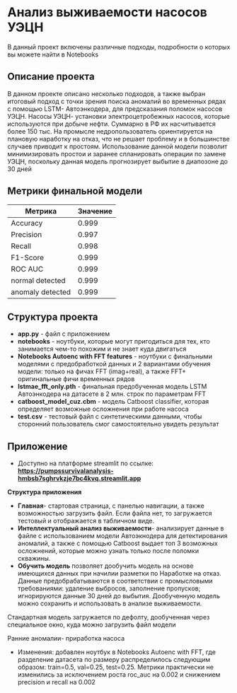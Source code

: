 # Анализ выживаемости насосов УЭЦН  
В данный проект включены различные подходы, подробности о которых вы можете найти в Notebooks

## Описание проекта

В данном проекте описано несколько подходов, а также выбран итоговый подход с точки зрения поиска аномалий во временных рядах с помощью LSTM- Автоэнкодера, для предсказания поломок насосов УЭЦН.
Насосы УЭЦН- установки электроцетробежных насосов, которые используются при добыче нефти. 
Суммарно в РФ их насчитывается более 150 тыс.
На промысле недропользователь ориентируется на плановую наработку на отказ, что не решает проблему и в большинстве случаев приводит к простоям.
Использование данной модели позволит минимизировать простои и заранее спланировать операции по замене УЭЦН, поскольку данная модель прогнозирует выбытие в диапозоне до 30 дней

## Метрики финальной модели 

| Метрика          | Значение |
|------------------|----------|
| Accuracy         | 0.999    |
| Precision        | 0.997    |
| Recall           | 0.998    |
| F1-Score         | 0.999    |
| ROC AUC          | 0.999    |
| normal detected  | 0.999    |
| anomaly detected | 0.999    |


## Структура проекта

- **app.py** - файл с приложением
- **notebooks** - ноутбуки, которые могут пригодиться для тех, кто занимается чем-то похожим и не знает куда двигаться
- **Notebooks Autoenc with FFT features** - ноутбуки с финальными моделями с предобработкой данных и 2 вариантами обучения модели: только на фичах FFT (imag+real), а также FFT+ оригинальные фичи временных рядов
- **lstmae_fft_only.pth** - финальная предобученная модель LSTM Автоэнкодера на датасете в 2 млн. строк по параметрам FFT
- **catboost_model_сuz.cbm** - модель Catboost classifier, которая определяет возможные осложнения при работе насоса
- **test.csv** - тестовый файл с синтетическими данными, чтобы сторонний пользователь смог самостоятельно увидеть результат

## Приложение


- Доступно на платформе streamlit по ссылке:
**https://pumpssurvivalanalysis-hmbsb7sghrvkzje7bc4kvq.streamlit.app**


**Структура приложения**

- **Главная**- стартовая страница, с панелью навигации, а также возможностью загрузить файл. Если файла нет, то загружается тестовый и отображается в табличном виде.
- **Интеллектуальный анализ выживаемости**- анализирует данные в файле с использованием модели Автоэкнодера  для детектирования аномалий, а также с помощью Catboost выдает топ 3 возможных осложнений, которые можно узнать только после поломки скважины.
- **Обучить модель** позволяет дообучить модель на основе имеющихся данных при начилии разметки по Наработке на отказ. Данные предобрабатываются в соответствии с промысловыми требованиями: удаление выбросов, заполнение пропусков; игнорируются данные 30 дней до выбытия. Дообученную модель можно сохранить и использовать в анализе выживаемости. 

Стандартная модель загружается по дефолту, дообученная через специальное окно, куда можно загрузить файл модели

Ранние аномалии- приработка насоса

- Изменения: добавлен ноутбук в Notebooks Autoenc with FFT, где разделение датасета по размеру распределилось следующим образом: 
train=0.5, val=0.25, test=0.25.
Метрики практически не изменились за исключением роста roc_auc на 0.002 и снижением precision и recall на 0.002
